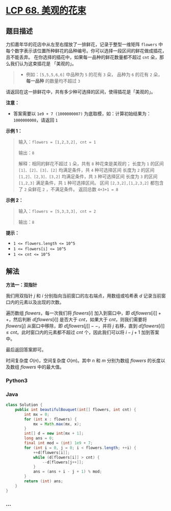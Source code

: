 # [LCP 68. 美观的花束](https://leetcode.cn/problems/1GxJYY)

## 题目描述

<!-- 这里写题目描述 -->

力扣嘉年华的花店中从左至右摆放了一排鲜花，记录于整型一维矩阵 `flowers` 中每个数字表示该位置所种鲜花的品种编号。你可以选择一段区间的鲜花做成插花，且不能丢弃。
在你选择的插花中，如果每一品种的鲜花数量都不超过 `cnt` 朵，那么我们认为这束插花是 「美观的」。

> -   例如：`[5,5,5,6,6]` 中品种为 `5` 的花有 `3` 朵， 品种为 `6` 的花有 `2` 朵，**每一品种** 的数量均不超过 `3`

请返回在这一排鲜花中，共有多少种可选择的区间，使得插花是「美观的」。

**注意：**

-   答案需要以 `1e9 + 7 (1000000007)` 为底取模，如：计算初始结果为：`1000000008`，请返回 `1`

**示例 1：**

> 输入：`flowers = [1,2,3,2], cnt = 1`
>
> 输出：`8`
>
> 解释：相同的鲜花不超过 `1` 朵，共有 `8` 种花束是美观的；
> 长度为 `1` 的区间 `[1]、[2]、[3]、[2]` 均满足条件，共 `4` 种可选择区间
> 长度为 `2` 的区间 `[1,2]、[2,3]、[3,2]` 均满足条件，共 `3` 种可选择区间
> 长度为 `3` 的区间 `[1,2,3]` 满足条件，共 `1` 种可选择区间。
> 区间 `[2,3,2],[1,2,3,2]` 都包含了 `2` 朵鲜花 `2` ，不满足条件。
> 返回总数 `4+3+1 = 8`

**示例 2：**

> 输入：`flowers = [5,3,3,3], cnt = 2`
>
> 输出：`8`

**提示：**

-   `1 <= flowers.length <= 10^5`
-   `1 <= flowers[i] <= 10^5`
-   `1 <= cnt <= 10^5`

## 解法

<!-- 这里可写通用的实现逻辑 -->

**方法一：双指针**

我们用双指针 $j$ 和 $i$ 分别指向当前窗口的左右端点，用数组或哈希表 $d$ 记录当前窗口内的元素以及出现的次数。

遍历数组 $flowers$，每一次我们将 $flowers[i]$ 加入到窗口中，即 $d[flowers[i]]++$，然后判断 $d[flowers[i]]$ 是否大于 $cnt$，如果大于 $cnt$，则我们需要将 $flowers[j]$ 从窗口中移除，即 $d[flowers[j]]--$，并将 $j$ 右移，直到 $d[flowers[i]] \leq cnt$。此时窗口内的元素都不超过 $cnt$ 个，因此我们可以将 $i - j + 1$ 加到答案中。

最后返回答案即可。

时间复杂度 $O(n)$，空间复杂度 $O(m)$。其中 $n$ 和 $m$ 分别为数组 $flowers$ 的长度以及数组 $flowers$ 中的最大值。

<!-- tabs:start -->

### **Python3**

<!-- 这里可写当前语言的特殊实现逻辑 -->



### **Java**

<!-- 这里可写当前语言的特殊实现逻辑 -->

```java
class Solution {
    public int beautifulBouquet(int[] flowers, int cnt) {
        int mx = 0;
        for (int x : flowers) {
            mx = Math.max(mx, x);
        }
        int[] d = new int[mx + 1];
        long ans = 0;
        final int mod = (int) 1e9 + 7;
        for (int i = 0, j = 0; i < flowers.length; ++i) {
            ++d[flowers[i]];
            while (d[flowers[i]] > cnt) {
                --d[flowers[j++]];
            }
            ans = (ans + i - j + 1) % mod;
        }
        return (int) ans;
    }
}
```









### **...**

```

```



